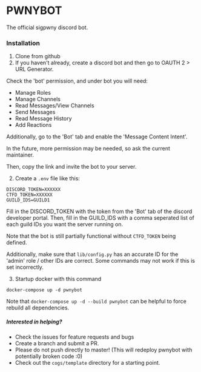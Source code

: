 # PWNYBOT

The official sigpwny discord bot.
### Installation

1. Clone from github
2. If you haven't already, create a discord bot and then go to OAUTH 2 > URL Generator.

Check the 'bot' permission, and under bot you will need:

+ Manage Roles
+ Manage Channels
+ Read Messages/View Channels
+ Send Messages
+ Read Message History
+ Add Reactions

Additionally, go to the 'Bot' tab and enable the 'Message Content Intent'.

In the future, more permission may be needed, so ask the current maintainer.

Then, copy the link and invite the bot to your server.

2. Create a `.env` file like this:

```
DISCORD_TOKEN=XXXXXX
CTFD_TOKEN=XXXXXX
GUILD_IDS=GUILD1
```

Fill in the DISCORD_TOKEN with the token from the 'Bot' tab of the discord developer portal. Then, fill in the GUILD_IDS with a comma seperated list of each guild IDs you want the server running on.

Note that the bot is still partially functional without `CTFD_TOKEN` being defined.

Additionally, make sure that `lib/config.py` has an accurate ID for the 'admin' role / other IDs are correct. Some commands may not work if this is set incorrectly.


3. Startup docker with this command

```
docker-compose up -d pwnybot
```

Note that `docker-compose up -d --build pwnybot` can be helpful to force rebuild all dependencies.


##### Interested in helping?

+ Check the issues for feature requests and bugs
+ Create a branch and submit a PR.
+ Please do not push directly to master! (This will redeploy pwnybot with potentially broken code :0)
+ Check out the `cogs/template` directory for a starting point.